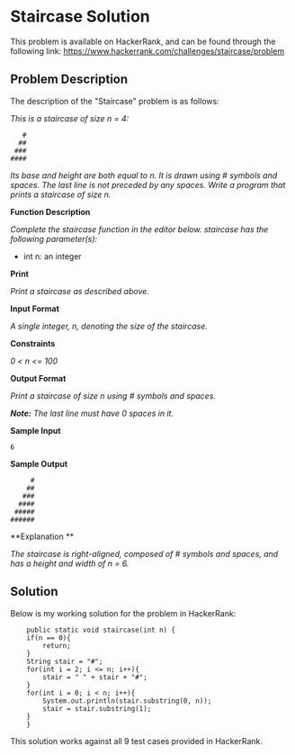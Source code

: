 # Staircase Solution

This problem is available on HackerRank, and can be found through the following link: https://www.hackerrank.com/challenges/staircase/problem

## Problem Description

The description of the "Staircase" problem is as follows:

*This is a staircase of size n = 4:*
```
   #
  ##
 ###
####
```
*Its base and height are both equal to n. It is drawn using # symbols and spaces. The last line is not preceded by any spaces.
Write a program that prints a staircase of size n.*

**Function Description**

*Complete the staircase function in the editor below.*
*staircase has the following parameter(s):*
- int n: an integer

**Print**

*Print a staircase as described above.*

**Input Format**

*A single integer, n, denoting the size of the staircase.*

**Constraints**

*0 < n <= 100*

**Output Format**

*Print a staircase of size n using # symbols and spaces.*

***Note:*** *The last line must have 0 spaces in it.*

**Sample Input**

```
6
```

**Sample Output**

```
     #
    ##
   ###
  ####
 #####
######
```

**Explanation **

*The staircase is right-aligned, composed of # symbols and spaces, and has a height and width of n = 6.*

## Solution

Below is my working solution for the problem in HackerRank:

```
    public static void staircase(int n) {
    if(n == 0){
        return;
    }
    String stair = "#";
    for(int i = 2; i <= n; i++){
        stair = " " + stair + "#";
    }
    for(int i = 0; i < n; i++){
        System.out.println(stair.substring(0, n));
        stair = stair.substring(1);
    }
    }
```

This solution works against all 9 test cases provided in HackerRank.
